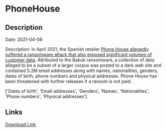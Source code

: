 # PhoneHouse

## Description

Date: 2021-04-08

Description:
In April 2021, the Spanish retailer <a href="https://thetechzone.online/cyberattack-on-phone-house-with-ransomware-and-possible-data-breach/" target="_blank" rel="noopener">Phone House allegedly suffered a ransomware attack that also exposed significant volumes of customer data</a>. Attributed to the Babuk ransomware, a collection of data alleged to be a subset of a larger corpus was posted to a dark web site and contained 5.2M email addresses along with names, nationalities, genders, dates of birth, phone numbers and physical addresses. Phone House has been threatened with further releases if a ransom is not paid.


['Dates of birth', 'Email addresses', 'Genders', 'Names', 'Nationalities', 'Phone numbers', 'Physical addresses']

## Links

[Download Link](https://link-to.net/1229997/457.829378579494/dynamic/?r=aHR0cHM6Ly93d3cubWVkaWFmaXJlLmNvbS92aWV3L2xxWklCOWJVT0gzdEFGQi9waG9uZWhvdXNlLmVzL2ZpbGU=)